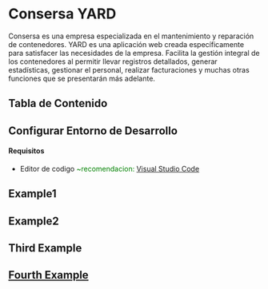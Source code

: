 # Consersa YARD
Consersa es una empresa especializada en el mantenimiento y reparación de contenedores. YARD es una aplicación web creada específicamente para satisfacer las necesidades de la empresa. Facilita la gestión integral de los contenedores al permitir llevar registros detallados, generar estadísticas, gestionar el personal, realizar facturaciones y muchas otras funciones que se presentarán más adelante.


## Tabla de Contenido

## Configurar Entorno de Desarrollo
#### Requisitos
- Editor de codigo <font color="green">~recomendacion: </font>
 [Visual Studio Code](https://code.visualstudio.com/) 

## Example1
## Example2
## Third Example
## [Fourth Example](http://www.fourthexample.com)
